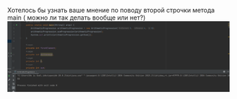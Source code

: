Хотелось бы узнать ваше мнение по поводу второй строчки метода main ( можно ли так делать вообще или нет?)
![img.png](img.png)